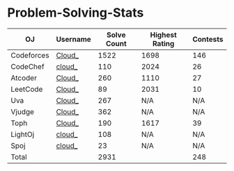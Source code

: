 # Problem-Solving-Stats
| OJ | Username | Solve Count | Highest Rating | Contests|
| -- | -------- | ----------- | --------------| -------|   
| Codeforces | [Cloud_](https://codeforces.com/profile/Cloud_) | 1522 | 1698 | 146 |
| CodeChef | [cloud_](https://www.codechef.com/users/cloud_) | 110 | 2024 | 26 |
| Atcoder | [Cloud_](https://atcoder.jp/users/Cloud_) | 260 | 1110 | 27 |
| LeetCode | [Cloud_](https://leetcode.com/Cloud_/) | 89 | 2031 | 10 |
| Uva | [Cloud_](https://uhunt.onlinejudge.org/id/1030580) | 267 | N/A | N/A |
| Vjudge | [Cloud_](https://vjudge.net/user/Cloud_) | 362 | N/A | N/A |
| Toph | [Cloud_](https://toph.co/u/Cloud_) | 190 | 1617 | 39 |
| LightOj | [cloud_](https://lightoj.com/user/cloud_) | 108 | N/A | N/A |
| Spoj | [cloud_](https://www.spoj.com/users/cloud_/) | 23 | N/A | N/A |
| Total | | 2931 | | 248 |
